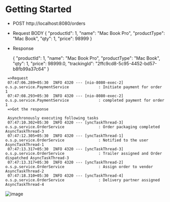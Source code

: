 # Getting Started


* POST http://localhost:8080/orders

* Request BODY
  {
      "productId": 1,
      "name": "Mac Book Pro",
      "productType": "Mac Book",
      "qty": 1,
      "price": 98999
  }

* Response 

  {
      "productId": 1,
      "name": "Mac Book Pro",
      "productType": "Mac Book",
      "qty": 1,
      "price": 98999.0,
      "trackingId": "2ffc9cd8-5c95-4452-bd57-b8fb99a37c64"
  }


 ```
  =>Request
  07:47:06.289+05:30  INFO 4320 --- [nio-8080-exec-2] o.s.p.service.PaymentService             : Initiate payment for order 1
  07:47:08.293+05:30  INFO 4320 --- [nio-8080-exec-2] o.s.p.service.PaymentService             : completed payment for order 1
  =>Got the response 

  Asynchronously executing following tasks
  07:47:10.302+05:30  INFO 4320 --- [yncTaskThread-3] o.s.p.service.OrderService               : Order packaging completed AsyncTaskThread-3
  07:47:12.305+05:30  INFO 4320 --- [yncTaskThread-1] o.s.p.service.OrderService               : Notified to the user AsyncTaskThread-1
  07:47:13.317+05:30  INFO 4320 --- [yncTaskThread-3] o.s.p.service.OrderService               : Trailer assigned and Order dispatched AsyncTaskThread-3
  07:47:13.317+05:30  INFO 4320 --- [yncTaskThread-2] o.s.p.service.OrderService               : Assign order to vendor AsyncTaskThread-2
  07:47:18.310+05:30  INFO 4320 --- [yncTaskThread-4] o.s.p.service.OrderService               : Delivery partner assigned AsyncTaskThread-4
```

![image](https://github.com/BodduSatya/Spring-Boot/assets/24984593/866a0d26-9d91-46fa-a580-b1b9f6657f44)

